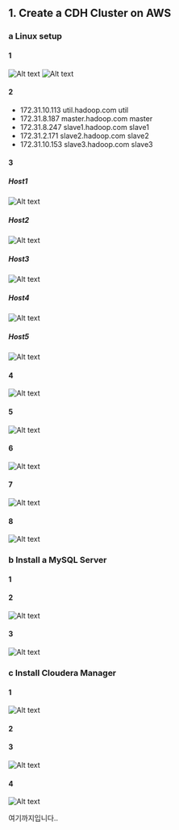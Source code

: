 ## 1. Create a CDH Cluster on AWS

### a Linux setup

#### 1 
![Alt text](https://github.com/Lee-Ho-Young/bigdata_0520/blob/master/contents/training계정생성.PNG)
![Alt text](https://github.com/Lee-Ho-Young/bigdata_0520/blob/master/contents/etc_sudoers.PNG)
 

#### 2

<ul>
 <li> 172.31.10.113 util.hadoop.com util </li>
 <li> 172.31.8.187 master.hadoop.com master </li>
 <li> 172.31.8.247 slave1.hadoop.com slave1 </li>
 <li> 172.31.2.171 slave2.hadoop.com slave2 </li>
 <li> 172.31.10.153 slave3.hadoop.com slave3 </li>
</ul>

#### 3

##### Host1
![Alt text](https://github.com/Lee-Ho-Young/bigdata_0520/blob/master/contents/linux버전확인_호스트1.PNG)

##### Host2
![Alt text](https://github.com/Lee-Ho-Young/bigdata_0520/blob/master/contents/linux버전확인_호스트2.PNG)

##### Host3
![Alt text](https://github.com/Lee-Ho-Young/bigdata_0520/blob/master/contents/linux버전확인_호스트3.PNG)

##### Host4
![Alt text](https://github.com/Lee-Ho-Young/bigdata_0520/blob/master/contents/linux버전확인_호스트4.PNG)

##### Host5
![Alt text](https://github.com/Lee-Ho-Young/bigdata_0520/blob/master/contents/linux버전확인_호스트5.PNG)

#### 4
![Alt text](https://github.com/Lee-Ho-Young/bigdata_0520/blob/master/contents/fileSystemCapacity.PNG)

#### 5
![Alt text](https://github.com/Lee-Ho-Young/bigdata_0520/blob/master/contents/yumRepoListEnabled.PNG)

#### 6
![Alt text](https://github.com/Lee-Ho-Young/bigdata_0520/blob/master/contents/etc_passwd_entries.PNG)

#### 7
![Alt text](https://github.com/Lee-Ho-Young/bigdata_0520/blob/master/contents/etc_groups_entries.PNG)

#### 8
![Alt text](https://github.com/Lee-Ho-Young/bigdata_0520/blob/master/contents/getent_command_list.PNG)


### b Install a MySQL Server

#### 1

#### 2
![Alt text](https://github.com/Lee-Ho-Young/bigdata_0520/blob/master/contents/b_2.PNG)

#### 3
![Alt text](https://github.com/Lee-Ho-Young/bigdata_0520/blob/master/contents/b_3.PNG)


### c Install Cloudera Manager

#### 1
![Alt text](https://github.com/Lee-Ho-Young/bigdata_0520/blob/master/contents/c_i.PNG)

#### 2

#### 3
![Alt text](https://github.com/Lee-Ho-Young/bigdata_0520/blob/master/contents/c_3.PNG)

#### 4
![Alt text](https://github.com/Lee-Ho-Young/bigdata_0520/blob/master/contents/c_4.PNG)

여기까지입니다..
